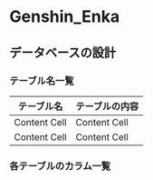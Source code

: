 # Genshin_Enka

## データベースの設計

### テーブル名一覧

|テーブル名|テーブルの内容|
|-|-|
| Content Cell  | Content Cell  |
| Content Cell  | Content Cell  |

### 各テーブルのカラム一覧
